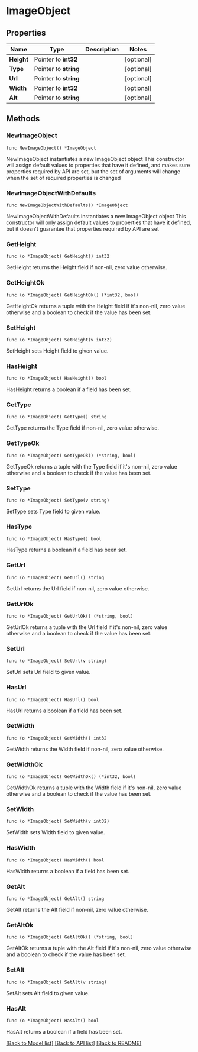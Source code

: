 # ImageObject

## Properties

Name | Type | Description | Notes
------------ | ------------- | ------------- | -------------
**Height** | Pointer to **int32** |  | [optional] 
**Type** | Pointer to **string** |  | [optional] 
**Url** | Pointer to **string** |  | [optional] 
**Width** | Pointer to **int32** |  | [optional] 
**Alt** | Pointer to **string** |  | [optional] 

## Methods

### NewImageObject

`func NewImageObject() *ImageObject`

NewImageObject instantiates a new ImageObject object
This constructor will assign default values to properties that have it defined,
and makes sure properties required by API are set, but the set of arguments
will change when the set of required properties is changed

### NewImageObjectWithDefaults

`func NewImageObjectWithDefaults() *ImageObject`

NewImageObjectWithDefaults instantiates a new ImageObject object
This constructor will only assign default values to properties that have it defined,
but it doesn't guarantee that properties required by API are set

### GetHeight

`func (o *ImageObject) GetHeight() int32`

GetHeight returns the Height field if non-nil, zero value otherwise.

### GetHeightOk

`func (o *ImageObject) GetHeightOk() (*int32, bool)`

GetHeightOk returns a tuple with the Height field if it's non-nil, zero value otherwise
and a boolean to check if the value has been set.

### SetHeight

`func (o *ImageObject) SetHeight(v int32)`

SetHeight sets Height field to given value.

### HasHeight

`func (o *ImageObject) HasHeight() bool`

HasHeight returns a boolean if a field has been set.

### GetType

`func (o *ImageObject) GetType() string`

GetType returns the Type field if non-nil, zero value otherwise.

### GetTypeOk

`func (o *ImageObject) GetTypeOk() (*string, bool)`

GetTypeOk returns a tuple with the Type field if it's non-nil, zero value otherwise
and a boolean to check if the value has been set.

### SetType

`func (o *ImageObject) SetType(v string)`

SetType sets Type field to given value.

### HasType

`func (o *ImageObject) HasType() bool`

HasType returns a boolean if a field has been set.

### GetUrl

`func (o *ImageObject) GetUrl() string`

GetUrl returns the Url field if non-nil, zero value otherwise.

### GetUrlOk

`func (o *ImageObject) GetUrlOk() (*string, bool)`

GetUrlOk returns a tuple with the Url field if it's non-nil, zero value otherwise
and a boolean to check if the value has been set.

### SetUrl

`func (o *ImageObject) SetUrl(v string)`

SetUrl sets Url field to given value.

### HasUrl

`func (o *ImageObject) HasUrl() bool`

HasUrl returns a boolean if a field has been set.

### GetWidth

`func (o *ImageObject) GetWidth() int32`

GetWidth returns the Width field if non-nil, zero value otherwise.

### GetWidthOk

`func (o *ImageObject) GetWidthOk() (*int32, bool)`

GetWidthOk returns a tuple with the Width field if it's non-nil, zero value otherwise
and a boolean to check if the value has been set.

### SetWidth

`func (o *ImageObject) SetWidth(v int32)`

SetWidth sets Width field to given value.

### HasWidth

`func (o *ImageObject) HasWidth() bool`

HasWidth returns a boolean if a field has been set.

### GetAlt

`func (o *ImageObject) GetAlt() string`

GetAlt returns the Alt field if non-nil, zero value otherwise.

### GetAltOk

`func (o *ImageObject) GetAltOk() (*string, bool)`

GetAltOk returns a tuple with the Alt field if it's non-nil, zero value otherwise
and a boolean to check if the value has been set.

### SetAlt

`func (o *ImageObject) SetAlt(v string)`

SetAlt sets Alt field to given value.

### HasAlt

`func (o *ImageObject) HasAlt() bool`

HasAlt returns a boolean if a field has been set.


[[Back to Model list]](../README.md#documentation-for-models) [[Back to API list]](../README.md#documentation-for-api-endpoints) [[Back to README]](../README.md)


